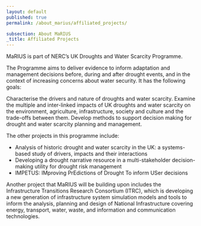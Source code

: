 ```yaml
---
layout: default
published: true
permalink: /about_marius/affiliated_projects/

subsection: About MaRIUS
_title: Affiliated Projects
---
```

MaRIUS is part of NERC’s UK Droughts and Water Scarcity Programme.

The Programme aims to deliver evidence to inform adaptation and management decisions before, during and after drought events, and in the context of increasing concerns about water security.  It has the following goals:

Characterise the drivers and nature of droughts and water scarcity.
Examine the multiple and inter-linked impacts of UK droughts and water scarcity on the environment, agriculture, infrastructure, society and culture and the trade-offs between them.
Develop methods to support decision making for drought and water scarcity planning and management.
 
The other projects in this programme include:

* Analysis of historic drought and water scarcity in the UK: a systems-based study of drivers, impacts and their interactions
* Developing a drought narrative resource in a multi-stakeholder decision-making utility for drought risk management
* IMPETUS: IMproving PrEdictions of Drought To inform USer decisions
 
Another project that MaRIUS will be building upon includes the Infrastructure Transitions Research Consortium (ITRC), which is developing a new generation of infrastructure system simulation models and tools to inform the analysis, planning and design of National Infrastructure covering energy, transport, water, waste, and information and communication technologies.